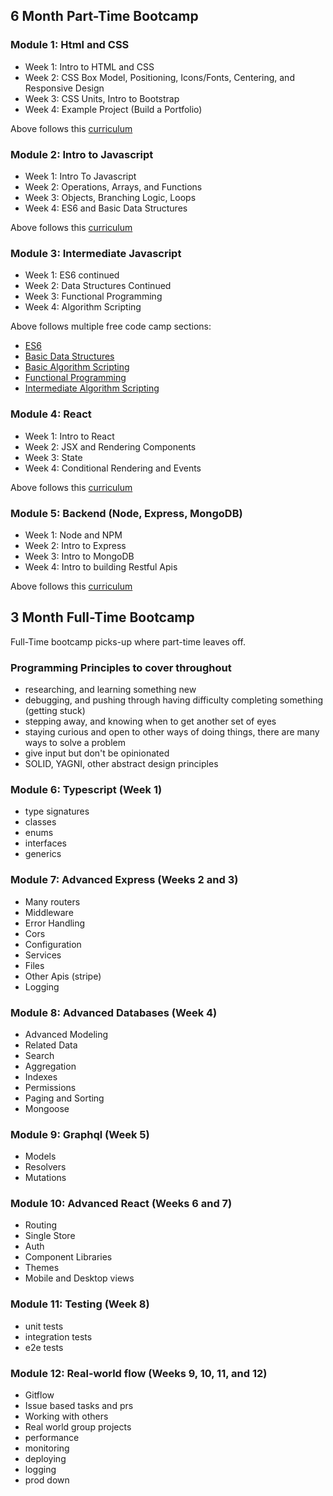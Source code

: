 ## 6 Month Part-Time Bootcamp

### Module 1: Html and CSS

- Week 1: Intro to HTML and CSS
- Week 2: CSS Box Model, Positioning, Icons/Fonts, Centering, and Responsive Design
- Week 3: CSS Units, Intro to Bootstrap
- Week 4: Example Project (Build a Portfolio)

Above follows this [curriculum](https://www.freecodecamp.org/learn/responsive-web-design/)

### Module 2: Intro to Javascript

- Week 1: Intro To Javascript
- Week 2: Operations, Arrays, and Functions
- Week 3: Objects, Branching Logic, Loops
- Week 4: ES6 and Basic Data Structures

Above follows this [curriculum](https://www.freecodecamp.org/learn/javascript-algorithms-and-data-structures/)

### Module 3: Intermediate Javascript

- Week 1: ES6 continued
- Week 2: Data Structures Continued
- Week 3: Functional Programming
- Week 4: Algorithm Scripting

Above follows multiple free code camp sections:
- [ES6](https://www.freecodecamp.org/learn/javascript-algorithms-and-data-structures/#es6)
- [Basic Data Structures](https://www.freecodecamp.org/learn/javascript-algorithms-and-data-structures/#basic-data-structures)
- [Basic Algorithm Scripting](https://www.freecodecamp.org/learn/javascript-algorithms-and-data-structures/#basic-data-structures)
- [Functional Programming](https://www.freecodecamp.org/learn/javascript-algorithms-and-data-structures/#functional-programming)
- [Intermediate Algorithm Scripting](https://www.freecodecamp.org/learn/javascript-algorithms-and-data-structures/#intermediate-algorithm-scripting)

### Module 4: React

- Week 1: Intro to React
- Week 2: JSX and Rendering Components
- Week 3: State
- Week 4: Conditional Rendering and Events

Above follows this [curriculum](https://reactjs.org/tutorial/tutorial.html)

### Module 5: Backend (Node, Express, MongoDB)

- Week 1: Node and NPM
- Week 2: Intro to Express
- Week 3: Intro to MongoDB
- Week 4: Intro to building Restful Apis

Above follows this [curriculum](https://www.freecodecamp.org/learn/back-end-development-and-apis/)


## 3 Month Full-Time Bootcamp

Full-Time bootcamp picks-up where part-time leaves off.

### Programming Principles to cover throughout
- researching, and learning something new
- debugging, and pushing through having difficulty completing something (getting stuck)
- stepping away, and knowing when to get another set of eyes
- staying curious and open to other ways of doing things, there are many ways to solve a problem
- give input but don't be opinionated 
- SOLID, YAGNI, other abstract design principles

### Module 6: Typescript (Week 1)
- type signatures
- classes
- enums
- interfaces
- generics

### Module 7: Advanced Express (Weeks 2 and 3)
- Many routers
- Middleware
- Error Handling
- Cors
- Configuration
- Services
- Files
- Other Apis (stripe)
- Logging

### Module 8: Advanced Databases (Week 4)
- Advanced Modeling
- Related Data
- Search
- Aggregation
- Indexes
- Permissions
- Paging and Sorting
- Mongoose

### Module 9: Graphql (Week 5)
- Models
- Resolvers
- Mutations

### Module 10: Advanced React (Weeks 6 and 7)
- Routing
- Single Store
- Auth
- Component Libraries
- Themes
- Mobile and Desktop views

### Module 11: Testing (Week 8)
- unit tests
- integration tests
- e2e tests

### Module 12: Real-world flow (Weeks 9, 10, 11, and 12)

- Gitflow
- Issue based tasks and prs
- Working with others
- Real world group projects
- performance
- monitoring
- deploying
- logging
- prod down